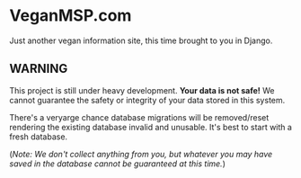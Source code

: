 # VeganMSP.com

Just another vegan information site, this time brought to you in Django.

## WARNING

This project is still under heavy development. **Your data is not
safe!** We cannot guarantee the safety or integrity of your data stored
in this system.

There's a veryarge chance database migrations will be removed/reset
rendering the existing database invalid and unusable. It's best to start
with a fresh database. 

(*Note: We don't collect anything from you, but whatever you may have
saved in the database cannot be guaranteed at this time.*)
